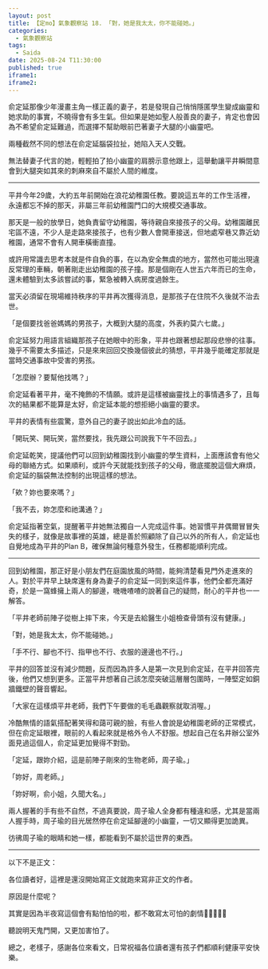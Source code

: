```yaml
---
layout: post
title: 【定mo】氣象觀察站 18. 「對，她是我太太，你不能碰她。」
categories:
  - 氣象觀察站
tags:
  - Saida
date: 2025-08-24 T11:30:00
published: true
iframe1: 
iframe2:
---
```

俞定延那像少年漫畫主角一樣正義的妻子，若是發現自己悄悄隱匿學生變成幽靈和她求助的事實，不曉得會有多生氣。但如果是她如聖人般善良的妻子，肯定也會因為不希望俞定延難過，而選擇不幫助眼前巴著妻子大腿的小幽靈吧。

兩種截然不同的想法在俞定延腦袋拉扯，她陷入天人交戰。

無法替妻子代言的她，輕輕拍了拍小幽靈的肩膀示意他跟上，這舉動讓平井瞬間意會到大腿突如其來的刺麻來自不屬於人間的維度。

---

平井今年29歲，大約五年前開始在浪花幼稚園任教。要說這五年的工作生活裡，永遠都忘不掉的那天，非屬三年前幼稚園門口的大規模交通事故。

那天是一般的放學日，她負責留守幼稚園，等待親自來接孩子的父母。幼稚園離民宅區不遠，不少人是走路來接孩子，也有少數人會開車接送，但地處窄巷又靠近幼稚園，通常不會有人開車橫衝直撞。

或許用常識去思考本就是件自負的事，在以為安全無虞的地方，當然也可能出現違反常理的車輛，朝著剛走出幼稚園的孩子撞。那是個剛在人世五六年而已的生命，還未體驗到太多該嘗試的事，緊急被轉入病房度過餘生。

當天必須留在現場維持秩序的平井再次獲得消息，是那孩子在住院不久後就不治去世。

「是個要找爸爸媽媽的男孩子，大概到大腿的高度，外表約莫六七歲。」

俞定延努力用語言組織那孩子在她眼中的形象，平井也跟著想起那段悲慘的往事。幾乎不需要太多描述，只是來來回回交換幾個彼此的猜想，平井幾乎能確定那就是當時交通事故中受害的男孩。

「怎麼辦？要幫他找嗎？」

俞定延看著平井，毫不掩飾的不情願。或許是這樣被幽靈找上的事情遇多了，且每次的結果都不能算是太好，俞定延本能的想拒絕小幽靈的要求。

平井的表情有些震驚，意外自己的妻子說出如此冷血的話。

「開玩笑、開玩笑，當然要找，我先跟公司說我下午不回去。」

俞定延乾笑，提議他們可以回到幼稚園找到小幽靈的學生資料，上面應該會有他父母的聯絡方式。如果順利，或許今天就能找到孩子的父母，徹底擺脫這個大麻煩，俞定延的腦袋無法控制的出現這樣的想法。

「欸？妳也要來嗎？」

「我不去，妳怎麼和祂溝通？」

俞定延指著空氣，提醒著平井她無法獨自一人完成這件事。她習慣平井偶爾冒冒失失的樣子，就像是故事裡的英雄，總是善於照顧除了自己以外的所有人，俞定延也自覺地成為平井的Plan B，確保無論何種意外發生，任務都能順利完成。

---

回到幼稚園，那正好是小朋友們在庭園放風的時間，能夠清楚看見門外走進來的人。對於平井早上缺席還有身為妻子的俞定延一同到來這件事，他們全都充滿好奇，於是一窩蜂擁上兩人的腳邊，嘰嘰喳喳的說著自己的疑問，耐心的平井也一一解答。

「平井老師前陣子從樹上摔下來，今天是去給醫生小姐檢查骨頭有沒有健康。」

「對，她是我太太，你不能碰她。」

「手不行、腳也不行、指甲也不行、衣服的邊邊也不行。」

平井的回答並沒有減少問題，反而因為許多人是第一次見到俞定延，在平井回答完後，他們又想到更多。正當平井想著自己該怎麼突破這層層包圍時，一陣堅定如銅牆鐵壁的聲音響起。

「大家在這樣煩平井老師，我們下午要做的毛毛蟲觀察就取消喔。」

冷酷無情的語氣搭配著笑得和藹可親的臉，有些人會說是幼稚園老師的正常模式，但在俞定延眼裡，眼前的人看起來就是格外令人不舒服。想起自己在名井辦公室外面見過這個人，俞定延更加覺得不對勁。

「定延，跟妳介紹，這是前陣子剛來的生物老師，周子瑜。」

「妳好，周老師。」

「妳好啊，俞小姐，久聞大名。」

兩人握著的手有些不自然，不過真要說，周子瑜人全身都有種違和感，尤其是當兩人握手時，周子瑜的目光居然停在俞定延腳邊的小幽靈，一切又顯得更加詭異。

彷彿周子瑜的眼睛和她一樣，都能看到不屬於這世界的東西。


---
以下不是正文：

各位讀者好，這裡是還沒開始寫正文就跑來寫非正文的作者。

原因是什麼呢？

其實是因為半夜寫這個會有點怕怕的啦，都不敢寫太可怕的劇情👻👻👻👻👻

聽說明天鬼門開，又更加害怕了。

總之，老樣子，感謝各位來看文，日常祝福各位讀者還有孩子們都順利健康平安快樂。